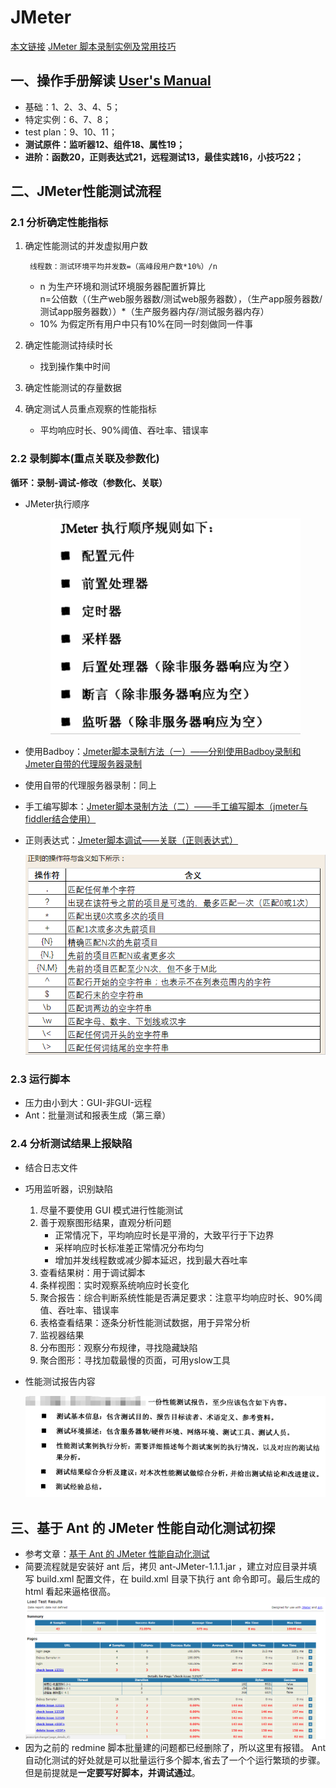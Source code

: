 # JMeter

[本文链接](https://github.com/jlhxxxx/Test/blob/master/JMeter.md) [JMeter 脚本录制实例及常用技巧](https://github.com/jlhxxxx/Test/blob/master/JMeter%20Example%20and%20FAQ.md)

## 一、操作手册解读 [User's Manual](http://jmeter.apache.org/usermanual/index.html)

* 基础：1、2、3、4、5；
* 特定实例：6、7、8；
* test plan：9、10、11；
* **测试原件：监听器12、组件18、属性19；**
* **进阶：函数20，正则表达式21，远程测试13，最佳实践16，小技巧22；**

## 二、JMeter性能测试流程

### 2.1 分析确定性能指标
1. 确定性能测试的并发虚拟用户数

        线程数：测试环境平均并发数=（高峰段用户数*10%）/n
    * n 为生产环境和测试环境服务器配置折算比  
        n=公倍数（（生产web服务器数/测试web服务器数），（生产app服务器数/测试app服务器数））*（生产服务器内存/测试服务器内存）
    * 10% 为假定所有用户中只有10%在同一时刻做同一件事

2. 确定性能测试持续时长

    * 找到操作集中时间
1. 确定性能测试的存量数据
4. 确定测试人员重点观察的性能指标

    * 平均响应时长、90%阈值、吞吐率、错误率

### 2.2 录制脚本(重点关联及参数化)
**循环：录制-调试-修改（参数化、关联）**
* JMeter执行顺序

  <p align="center"><img src=pic/2017-10-24-09-12-37.png> </p>

* 使用Badboy：[Jmeter脚本录制方法（一）——分别使用Badboy录制和Jmeter自带的代理服务器录制](http://www.cnblogs.com/hong-fithing/p/7645145.html)

* 使用自带的代理服务器录制：同上

* 手工编写脚本：[Jmeter脚本录制方法（二）——手工编写脚本（jmeter与fiddler结合使用）](http://www.cnblogs.com/hong-fithing/p/7668258.html)

* 正则表达式：[Jmeter脚本调试——关联（正则表达式）](http://www.cnblogs.com/hong-fithing/p/7650762.html#3807619)

  <p align="center"><img src=pic/2017-10-23-17-35-51.png> </p>
### 2.3 运行脚本
* 压力由小到大：GUI-非GUI-远程
* Ant：批量测试和报表生成（第三章）

### 2.4 分析测试结果上报缺陷
* 结合日志文件
* 巧用监听器，识别缺陷
    1. 尽量不要使用 GUI 模式进行性能测试
    1. 善于观察图形结果，直观分析问题
        * 正常情况下，平均响应时长是平滑的，大致平行于下边界
        * 采样响应时长标准差正常情况分布均匀
        * 增加并发线程数或减少脚本延迟，找到最大吞吐率
    1. 查看结果树：用于调试脚本
    1. 条样视图：实时观察系统响应时长变化
    1. 聚合报告：综合判断系统性能是否满足要求：注意平均响应时长、90%阈值、吞吐率、错误率
    1. 表格查看结果：逐条分析性能测试数据，用于异常分析
    1. 监视器结果
    1. 分布图形：观察分布规律，寻找隐藏缺陷
    1. 聚合图形：寻找加载最慢的页面，可用yslow工具

* 性能测试报告内容

    <p align="center"><img src=pic/2017-10-24-09-14-32.png></p>

## 三、基于 Ant 的 JMeter 性能自动化测试初探
* 参考文章：[基于 Ant 的 JMeter 性能自动化测试](http://blog.csdn.net/wetest_tencent/article/details/51154419)
* 简要流程就是安装好 ant 后，拷贝 ant-JMeter-1.1.1.jar ，建立对应目录并填写 build.xml 配置文件，在 build.xml 目录下执行 ant 命令即可。最后生成的 html 看起来逼格很高。
![](pic/2017-11-03-11-19-20.png)
* 因为之前的 redmine 脚本批量建的问题都已经删除了，所以这里有报错。 Ant 自动化测试的好处就是可以批量运行多个脚本,省去了一个个运行繁琐的步骤。但是前提就是**一定要写好脚本，并调试通过**。
